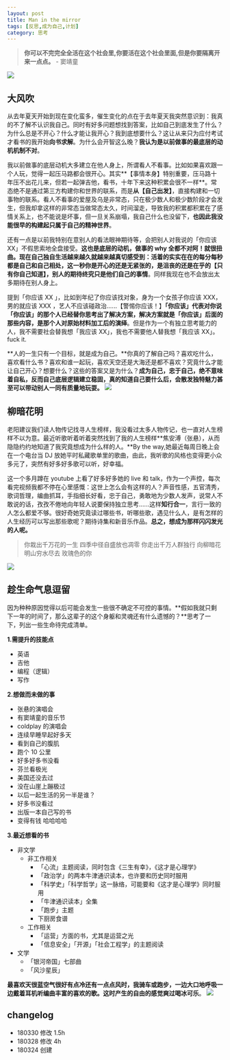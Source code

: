 ```yaml
---
layout: post
title: Man in the mirror
tags: [反思,成为自己,计划]
category: 思考
---
```


> **你可以不完完全全活在这个社会里,你要活在这个社会里面,但是你要隔离开来一点点。** - 窦靖童

![](http://oax0nr6r7.bkt.clouddn.com/2018-03-28-IMG_3556.JPG)

## 大风吹
从去年夏天开始到现在变化蛮多，催生变化的点在于去年夏天我突然意识到：我真的不了解不认识我自己。同时有好多问题想找到答案，比如自己到底发生了什么？为什么总是不开心？什么才能让我开心？我到底想要什么？这让从来只为应付考试才看书的我开始**向书求解**。为什么会开智这么晚？**我认为是以前做事的最底层的动机机制不对**。

我以前做事的底层动机大多建立在他人身上，所谓看人不看事。比如如果喜欢跟一个人玩，觉得一起压马路都会很开心。其实**【事情本身】特别重要，压马路十年压不出花儿来，但若一起弹吉他，看书，十年下来这种积累会很不一样**。常态绝不是通过第三方构建你和世界的联系，而是**从【自己出发】**，直接构建和一切事物的联系。看人不看事的爱屋及乌是非常态，只在极少数人和极少数阶段才会发生，但我却拿这样的非常态当做常态太久，时间溜走，导致我的积累都积累在了感情关系上，也不能说是坏事，但一旦关系崩塌，我自己什么也没留下，**也因此我没能很早的构建起只属于自己的精神世界**。

还有一点是以前我特别在意别人的看法眼神期待等，会把别人对我说的「你应该 XX」不假思索地全盘接受。**这也是底层的动机，做事的 why 全都不对阿！**就很扭曲。现在自己独自生活越来越久就越来越真切感受到：活着的实实在在的每分每秒都是自己和自己相处，这一秒你是开心的还是无紧张的，是沮丧的还是在乎的**【只有你自己知道】，别人的期待终究只是他们自己的事情**。同样我现在也不会放出太多期待在别人身上。

提到「你应该 XX 」，比如到年纪了你应该找对象，身为一个女孩子你应该 XXX，男的就应该 XXX ，艺人不应该碰政治......【警惕你应该！】**「你应该」代表对你说「你应该」的那个人已经替你思考出了解决方案，解决方案就是「你应该」后面的那些内容，是那个人对原始材料加工后的演绎**。但是作为一个有独立思考能力的人，我不需要社会替我想「我应该 XX」，我也不需要他人替我想「我应该 XX」。fuck it.

**人的一生只有一个目标，就是成为自己。**你真的了解自己吗？喜欢吃什么，喜欢看什么书？喜欢和谁一起玩，喜欢天空还是大海还是都不喜欢？究竟什么才能让自己开心？想要什么？这些的答案又是为什么？**成为自己，忠于自己，绝不意味着自私，反而自己底层逻辑建立稳固，真的知道自己要什么后，会散发独特魅力甚至可以带动别人一同有质量地玩耍。**
![](http://oax0nr6r7.bkt.clouddn.com/2018-03-28-IMG_3552.JPG)
  
## 柳暗花明
老阳建议我们读人物传记找寻人生榜样，我没看过太多人物传记，也一直对人生榜样不以为意。最近听歌听着听着突然找到了我的人生榜样**焦安溥（张悬），从而隐隐约约地知道了我究竟想成为什么样的人。**By the way,她最近每周日晚上会在一个电台当 DJ 放她平时私藏歌单里的歌曲，由此，我听歌的风格也变得更小众多元了，突然有好多好多歌可以听，好幸福。

这一个多月蹲在 youtube 上看了好多好多她的 live 和 talk，作为一个声控，每次看完视频我都不停在心里感慨：这世上怎么会有这样的人？声音性感，五官清秀，歌词哲理，编曲抓耳，手指细长好看，忠于自己，勇敢地为少数人发声，说常人不敢说的话，孜孜不倦地向年轻人说要保持独立思考......这样**知行合一**，言行一致的人怎么都爱不够。很好奇她究竟读过哪些书，听哪些歌，遇见什么人，是有怎样的人生经历可以写出那些歌呢？期待诗集和新音乐作品。**总之，想成为那样闪闪发光的人呢。**

> 你栽出千万花的一生
> 四季中径自盛放也凋零
> 你走出千万人群独行
> 向柳暗花明山穷水尽去
> 玫瑰色的你

![](http://oax0nr6r7.bkt.clouddn.com/2018-03-28-IMG_3496.JPG)

## 趁生命气息逗留
因为种种原因觉得以后可能会发生一些很不确定不可控的事情。**假如我就只剩下一年的时间了，那么这辈子的这个身躯和灵魂还有什么遗憾的？**思考了一下，列出一些生命待完成清单。

**1.需提升的技能点**

- 英语
- 吉他
- 编程（逻辑）
- 写作
  
**2.想做而未做的事**
  
- 张悬的演唱会
- 有窦靖童的音乐节
- coldplay 的演唱会
- 连续早睡早起好多天
- 看到自己的腹肌
- 跑个 10 公里
- 好多好多书没看
- 芬兰看极光
- 美国还没去过
- 没在山崖上蹦极过
- 以后一起生活的另一半是谁？
- 好多书没看过
- 出版一本自己写的书
- 变得有钱 哈哈哈哈
  
**3.最近想看的书**

- 非文学
  - 非工作相关
      - 「心流」主题阅读，同时包含《三生有幸》，《这才是心理学》
      - 「政治学」的两本牛津通识读本，也许要和历史同时服用
      - 「科学史」「科学哲学」这一脉络，可能要和《这才是心理学》同时服用
      - 「牛津通识读本」全集
      - 「跑步」主题
      -  下厨房食谱
  - 工作相关
      - 「运营」方面的书，尤其是运营之光
      - 「信息安全」「开源」「社会工程学」的主题阅读
- 文学
  - 「银河帝国」七部曲
  - 「风沙星辰」
 
**最喜欢天很蓝空气很好有点冷还有一点点风时，我骑车或跑步，一边大口地呼吸一边戴着耳机听编曲丰富的喜欢的歌。这时产生的自由的感觉爽过喝冰可乐**。
![](http://oax0nr6r7.bkt.clouddn.com/2018-03-28-IMG_3134.JPG)

## changelog
- 180330 修改 1.5h
- 180328 修改 4h
- 180324 创建

